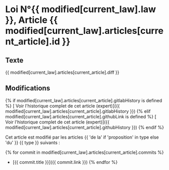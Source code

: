 # <i class="fa fa-balance-scale"></i> Loi N°{{ modified[current_law].law }}, Article {{ modified[current_law].articles[current_article].id }}

## <i class="fa fa-file-text-o"></i> Texte

{{ modified[current_law].articles[current_article].diff }}

## <i class="fa fa-pencil-square-o"></i> Modifications

{% if modified[current_law].articles[current_article].gitlabHistory is defined %}
[<i class="fa fa-code-fork"></i> Voir l'historique complet de cet article (expert)]({{ modified[current_law].articles[current_article].gitlabHistory }})
{% elif modified[current_law].articles[current_article].githubLink is defined %}
[<i class="fa fa-code-fork"></i> Voir l'historique complet de cet article (expert)]({{ modified[current_law].articles[current_article].githubHistory }})
{% endif %}

Cet article est modifié par les articles {{ 'de la' if 'proposition' in type else 'du' }} {{ type }} suivants :

{% for commit in modified[current_law].articles[current_article].commits %}
* [{{ commit.title }}]({{ commit.link }})
{% endfor %}
